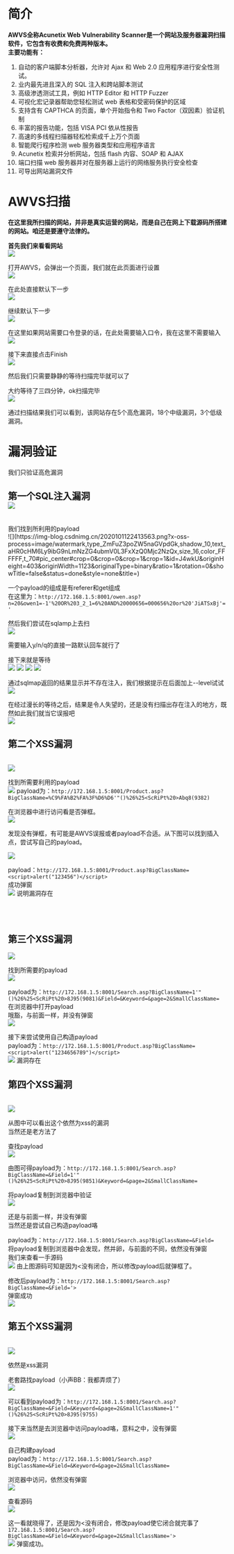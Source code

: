 
# 简介
**AWVS全称Acunetix Web Vulnerability Scanner是一个网站及服务器漏洞扫描软件，它包含有收费和免费两种版本。**<br />**主要功能有：**

1. 自动的客户端脚本分析器，允许对 Ajax 和 Web 2.0 应用程序进行安全性测试。
2. 业内最先进且深入的 SQL 注入和跨站脚本测试
3. 高级渗透测试工具，例如 HTTP Editor 和 HTTP Fuzzer
4. 可视化宏记录器帮助您轻松测试 web 表格和受密码保护的区域
5. 支持含有 CAPTHCA 的页面，单个开始指令和 Two Factor（双因素）验证机制
6. 丰富的报告功能，包括 VISA PCI 依从性报告
7. 高速的多线程扫描器轻松检索成千上万个页面
8. 智能爬行程序检测 web 服务器类型和应用程序语言
9. Acunetix 检索并分析网站，包括 flash 内容、SOAP 和 AJAX
10. 端口扫描 web 服务器并对在服务器上运行的网络服务执行安全检查
11. 可导出网站漏洞文件


# AWVS扫描
**在这里我所扫描的网站，并非是真实运营的网站，而是自己在网上下载源码所搭建的网站。咱还是要遵守法律的。**

**首先我们来看看网站**<br />![](https://img-blog.csdnimg.cn/20201011222122366.png?x-oss-process=image/watermark,type_ZmFuZ3poZW5naGVpdGk,shadow_10,text_aHR0cHM6Ly9ibG9nLmNzZG4ubmV0L3FxXzQ0Mjc2NzQx,size_16,color_FFFFFF,t_70#pic_center#crop=0&crop=0&crop=1&crop=1&id=l8iZt&originHeight=674&originWidth=955&originalType=binary&ratio=1&rotation=0&showTitle=false&status=done&style=none&title=)

打开AWVS，会弹出一个页面，我们就在此页面进行设置<br />![](https://img-blog.csdnimg.cn/20201011222344994.png?x-oss-process=image/watermark,type_ZmFuZ3poZW5naGVpdGk,shadow_10,text_aHR0cHM6Ly9ibG9nLmNzZG4ubmV0L3FxXzQ0Mjc2NzQx,size_16,color_FFFFFF,t_70#pic_center#crop=0&crop=0&crop=1&crop=1&id=w9RU5&originHeight=674&originWidth=869&originalType=binary&ratio=1&rotation=0&showTitle=false&status=done&style=none&title=)

在此处直接默认下一步<br />![](https://img-blog.csdnimg.cn/20201011222423174.png?x-oss-process=image/watermark,type_ZmFuZ3poZW5naGVpdGk,shadow_10,text_aHR0cHM6Ly9ibG9nLmNzZG4ubmV0L3FxXzQ0Mjc2NzQx,size_16,color_FFFFFF,t_70#pic_center#crop=0&crop=0&crop=1&crop=1&id=A5XJy&originHeight=677&originWidth=872&originalType=binary&ratio=1&rotation=0&showTitle=false&status=done&style=none&title=)

继续默认下一步<br />![](https://img-blog.csdnimg.cn/20201011222457610.png?x-oss-process=image/watermark,type_ZmFuZ3poZW5naGVpdGk,shadow_10,text_aHR0cHM6Ly9ibG9nLmNzZG4ubmV0L3FxXzQ0Mjc2NzQx,size_16,color_FFFFFF,t_70#pic_center#crop=0&crop=0&crop=1&crop=1&id=Q0FYf&originHeight=669&originWidth=880&originalType=binary&ratio=1&rotation=0&showTitle=false&status=done&style=none&title=)

在这里如果网站需要口令登录的话，在此处需要输入口令，我在这里不需要输入<br />![](https://img-blog.csdnimg.cn/20201011222659354.png?x-oss-process=image/watermark,type_ZmFuZ3poZW5naGVpdGk,shadow_10,text_aHR0cHM6Ly9ibG9nLmNzZG4ubmV0L3FxXzQ0Mjc2NzQx,size_16,color_FFFFFF,t_70#pic_center#crop=0&crop=0&crop=1&crop=1&id=y8dwc&originHeight=672&originWidth=874&originalType=binary&ratio=1&rotation=0&showTitle=false&status=done&style=none&title=)

接下来直接点击Finish<br />![](https://img-blog.csdnimg.cn/2020101122274521.png?x-oss-process=image/watermark,type_ZmFuZ3poZW5naGVpdGk,shadow_10,text_aHR0cHM6Ly9ibG9nLmNzZG4ubmV0L3FxXzQ0Mjc2NzQx,size_16,color_FFFFFF,t_70#pic_center#crop=0&crop=0&crop=1&crop=1&id=W9Z4O&originHeight=671&originWidth=874&originalType=binary&ratio=1&rotation=0&showTitle=false&status=done&style=none&title=)

然后我们只需要静静的等待扫描完毕就可以了

大约等待了三四分钟，ok扫描完毕<br />![](https://img-blog.csdnimg.cn/20201011223246995.png?x-oss-process=image/watermark,type_ZmFuZ3poZW5naGVpdGk,shadow_10,text_aHR0cHM6Ly9ibG9nLmNzZG4ubmV0L3FxXzQ0Mjc2NzQx,size_16,color_FFFFFF,t_70#pic_center#crop=0&crop=0&crop=1&crop=1&id=VIPyr&originHeight=714&originWidth=1359&originalType=binary&ratio=1&rotation=0&showTitle=false&status=done&style=none&title=)

通过扫描结果我们可以看到，该网站存在5个高危漏洞，18个中级漏洞，3个低级漏洞。


# 漏洞验证
我们只验证高危漏洞

## 第一个SQL注入漏洞<br />![](https://img-blog.csdnimg.cn/20201011223622226.png#pic_center#crop=0&crop=0&crop=1&crop=1&id=fqbui&originHeight=90&originWidth=324&originalType=binary&ratio=1&rotation=0&showTitle=false&status=done&style=none&title=)
<br />
我们找到所利用的payload<br />![](https://img-blog.csdnimg.cn/2020101122413563.png?x-oss-process=image/watermark,type_ZmFuZ3poZW5naGVpdGk,shadow_10,text_aHR0cHM6Ly9ibG9nLmNzZG4ubmV0L3FxXzQ0Mjc2NzQx,size_16,color_FFFFFF,t_70#pic_center#crop=0&crop=0&crop=1&crop=1&id=J4wkU&originHeight=403&originWidth=1123&originalType=binary&ratio=1&rotation=0&showTitle=false&status=done&style=none&title=)

一个payload的组成是有referer和get组成<br />在这里为：`http://172.168.1.5:8001/owen.asp?n=20&owen1=-1'%20OR%203_2_1=6%20AND%20000656=000656%20or%20'JiATSxBj'='`

然后我们尝试在sqlamp上去扫<br />![](https://img-blog.csdnimg.cn/20201011224325369.png?x-oss-process=image/watermark,type_ZmFuZ3poZW5naGVpdGk,shadow_10,text_aHR0cHM6Ly9ibG9nLmNzZG4ubmV0L3FxXzQ0Mjc2NzQx,size_16,color_FFFFFF,t_70#pic_center#crop=0&crop=0&crop=1&crop=1&id=s80PD&originHeight=369&originWidth=809&originalType=binary&ratio=1&rotation=0&showTitle=false&status=done&style=none&title=)

需要输入y/n/q的直接一路默认回车就行了

接下来就是等待<br />![](https://img-blog.csdnimg.cn/20201011225530373.png#pic_center#crop=0&crop=0&crop=1&crop=1&id=NNdH8&originHeight=50&originWidth=804&originalType=binary&ratio=1&rotation=0&showTitle=false&status=done&style=none&title=)
![](https://img-blog.csdnimg.cn/20201011225543335.png#pic_center#crop=0&crop=0&crop=1&crop=1&id=wFe6x&originHeight=37&originWidth=736&originalType=binary&ratio=1&rotation=0&showTitle=false&status=done&style=none&title=)
![](https://img-blog.csdnimg.cn/20201011225552385.png#pic_center#crop=0&crop=0&crop=1&crop=1&id=Sz7eV&originHeight=49&originWidth=808&originalType=binary&ratio=1&rotation=0&showTitle=false&status=done&style=none&title=)
![](https://img-blog.csdnimg.cn/20201011225607242.png#pic_center#crop=0&crop=0&crop=1&crop=1&id=DhCnc&originHeight=125&originWidth=807&originalType=binary&ratio=1&rotation=0&showTitle=false&status=done&style=none&title=)

通过sqlmap返回的结果显示并不存在注入，我们根据提示在后面加上--level试试<br />![](https://img-blog.csdnimg.cn/20201011231423754.png#pic_center#crop=0&crop=0&crop=1&crop=1&id=c9WsW&originHeight=48&originWidth=814&originalType=binary&ratio=1&rotation=0&showTitle=false&status=done&style=none&title=)

在经过漫长的等待之后，结果是令人失望的，还是没有扫描出存在注入的地方，既然如此我们就当它误报吧<br />![](https://img-blog.csdnimg.cn/20201012001435938.png?x-oss-process=image/watermark,type_ZmFuZ3poZW5naGVpdGk,shadow_10,text_aHR0cHM6Ly9ibG9nLmNzZG4ubmV0L3FxXzQ0Mjc2NzQx,size_16,color_FFFFFF,t_70#pic_center#crop=0&crop=0&crop=1&crop=1&id=lqSqU&originHeight=218&originWidth=797&originalType=binary&ratio=1&rotation=0&showTitle=false&status=done&style=none&title=)


## 第二个XSS漏洞
<br />![](https://img-blog.csdnimg.cn/20201011231703600.png#pic_center#crop=0&crop=0&crop=1&crop=1&id=pOqpH&originHeight=198&originWidth=1056&originalType=binary&ratio=1&rotation=0&showTitle=false&status=done&style=none&title=)

找到所需要利用的payload<br />![](https://img-blog.csdnimg.cn/20201011231754986.png#pic_center#crop=0&crop=0&crop=1&crop=1&id=T5BNd&originHeight=192&originWidth=490&originalType=binary&ratio=1&rotation=0&showTitle=false&status=done&style=none&title=)
payload为：`http://172.168.1.5:8001/Product.asp?BigClassName=%C9%FA%B2%FA%3F%D6%D6'"()%26%25<ScRiPt%20>Abq8(9382)`

在浏览器中进行访问看是否弹框。<br />![](https://img-blog.csdnimg.cn/20201011232027360.png?x-oss-process=image/watermark,type_ZmFuZ3poZW5naGVpdGk,shadow_10,text_aHR0cHM6Ly9ibG9nLmNzZG4ubmV0L3FxXzQ0Mjc2NzQx,size_16,color_FFFFFF,t_70#pic_center#crop=0&crop=0&crop=1&crop=1&id=zJSPF&originHeight=295&originWidth=826&originalType=binary&ratio=1&rotation=0&showTitle=false&status=done&style=none&title=)

发现没有弹框，有可能是AWVS误报或者payload不合适。从下图可以找到插入点，尝试写自己的payload。

![](https://img-blog.csdnimg.cn/20201011232118764.png#pic_center#crop=0&crop=0&crop=1&crop=1&id=ujhjy&originHeight=100&originWidth=464&originalType=binary&ratio=1&rotation=0&showTitle=false&status=done&style=none&title=)

payload：`http://172.168.1.5:8001/Product.asp?BigClassName=<script>alert("123456")</script>`<br />成功弹窗<br />![](https://img-blog.csdnimg.cn/20201011232642255.png?x-oss-process=image/watermark,type_ZmFuZ3poZW5naGVpdGk,shadow_10,text_aHR0cHM6Ly9ibG9nLmNzZG4ubmV0L3FxXzQ0Mjc2NzQx,size_16,color_FFFFFF,t_70#pic_center#crop=0&crop=0&crop=1&crop=1&id=CNzTQ&originHeight=393&originWidth=651&originalType=binary&ratio=1&rotation=0&showTitle=false&status=done&style=none&title=)
说明漏洞存在

## <br /><br />第三个XSS漏洞
![](https://img-blog.csdnimg.cn/20201011233210394.png?x-oss-process=image/watermark,type_ZmFuZ3poZW5naGVpdGk,shadow_10,text_aHR0cHM6Ly9ibG9nLmNzZG4ubmV0L3FxXzQ0Mjc2NzQx,size_16,color_FFFFFF,t_70#pic_center#crop=0&crop=0&crop=1&crop=1&id=aGeHJ&originHeight=275&originWidth=1045&originalType=binary&ratio=1&rotation=0&showTitle=false&status=done&style=none&title=)

找到所需要的payload<br />![](https://img-blog.csdnimg.cn/20201011233400864.png?x-oss-process=image/watermark,type_ZmFuZ3poZW5naGVpdGk,shadow_10,text_aHR0cHM6Ly9ibG9nLmNzZG4ubmV0L3FxXzQ0Mjc2NzQx,size_16,color_FFFFFF,t_70#pic_center#crop=0&crop=0&crop=1&crop=1&id=KcHya&originHeight=305&originWidth=471&originalType=binary&ratio=1&rotation=0&showTitle=false&status=done&style=none&title=)

payload为：`http://172.168.1.5:8001/Search.asp?BigClassName=1'"()%26%25<ScRiPt%20>8J95(9081)&Field=&Keyword=&page=2&SmallClassName=`<br />在浏览器中打开payload<br />哦豁，与前面一样，并没有弹窗<br />![](https://img-blog.csdnimg.cn/20201011233649245.png?x-oss-process=image/watermark,type_ZmFuZ3poZW5naGVpdGk,shadow_10,text_aHR0cHM6Ly9ibG9nLmNzZG4ubmV0L3FxXzQ0Mjc2NzQx,size_16,color_FFFFFF,t_70#pic_center#crop=0&crop=0&crop=1&crop=1&id=XGNGL&originHeight=301&originWidth=787&originalType=binary&ratio=1&rotation=0&showTitle=false&status=done&style=none&title=)

接下来尝试使用自己构造payload<br />payload为：`http://172.168.1.5:8001/Product.asp?BigClassName=<script>alert("1234656789")</script>`<br />![](https://img-blog.csdnimg.cn/20201011233810477.png?x-oss-process=image/watermark,type_ZmFuZ3poZW5naGVpdGk,shadow_10,text_aHR0cHM6Ly9ibG9nLmNzZG4ubmV0L3FxXzQ0Mjc2NzQx,size_16,color_FFFFFF,t_70#pic_center#crop=0&crop=0&crop=1&crop=1&id=Y8lBm&originHeight=391&originWidth=818&originalType=binary&ratio=1&rotation=0&showTitle=false&status=done&style=none&title=)
漏洞存在


## 第四个XSS漏洞
<br />![](https://img-blog.csdnimg.cn/20201011234103632.png?x-oss-process=image/watermark,type_ZmFuZ3poZW5naGVpdGk,shadow_10,text_aHR0cHM6Ly9ibG9nLmNzZG4ubmV0L3FxXzQ0Mjc2NzQx,size_16,color_FFFFFF,t_70#pic_center#crop=0&crop=0&crop=1&crop=1&id=V87ZJ&originHeight=265&originWidth=968&originalType=binary&ratio=1&rotation=0&showTitle=false&status=done&style=none&title=)

从图中可以看出这个依然为xss的漏洞<br />当然还是老方法了

查找payload<br />![](https://img-blog.csdnimg.cn/20201011234224624.png?x-oss-process=image/watermark,type_ZmFuZ3poZW5naGVpdGk,shadow_10,text_aHR0cHM6Ly9ibG9nLmNzZG4ubmV0L3FxXzQ0Mjc2NzQx,size_16,color_FFFFFF,t_70#pic_center#crop=0&crop=0&crop=1&crop=1&id=rwbyZ&originHeight=360&originWidth=505&originalType=binary&ratio=1&rotation=0&showTitle=false&status=done&style=none&title=)

由图可得payload为：`http://172.168.1.5:8001/Search.asp?BigClassName=&Field=1'"()%26%25<ScRiPt%20>8J95(9851)&Keyword=&page=2&SmallClassName=`

将payload复制到浏览器中验证<br />![](https://img-blog.csdnimg.cn/20201011234356497.png?x-oss-process=image/watermark,type_ZmFuZ3poZW5naGVpdGk,shadow_10,text_aHR0cHM6Ly9ibG9nLmNzZG4ubmV0L3FxXzQ0Mjc2NzQx,size_16,color_FFFFFF,t_70#pic_center#crop=0&crop=0&crop=1&crop=1&id=r7kj2&originHeight=451&originWidth=867&originalType=binary&ratio=1&rotation=0&showTitle=false&status=done&style=none&title=)

还是与前面一样，并没有弹窗<br />当然还是尝试自己构造payload咯

payload为：`http://172.168.1.5:8001/Search.asp?BigClassName=&Field=`<br />将payload复制到浏览器中会发现，然并卵，与前面的不同，依然没有弹窗<br />我们来查看一手源码<br />![](https://img-blog.csdnimg.cn/20201011235151867.png#pic_center#crop=0&crop=0&crop=1&crop=1&id=DH5iR&originHeight=44&originWidth=1298&originalType=binary&ratio=1&rotation=0&showTitle=false&status=done&style=none&title=)
由上图源码可知是因为<没有闭合，所以修改payload后就弹框了。

修改后payload为：`http://172.168.1.5:8001/Search.asp?BigClassName=&Field='>`<br />弹窗成功<br />![](https://img-blog.csdnimg.cn/20201011235405732.png?x-oss-process=image/watermark,type_ZmFuZ3poZW5naGVpdGk,shadow_10,text_aHR0cHM6Ly9ibG9nLmNzZG4ubmV0L3FxXzQ0Mjc2NzQx,size_16,color_FFFFFF,t_70#pic_center#crop=0&crop=0&crop=1&crop=1&id=PdUKT&originHeight=388&originWidth=780&originalType=binary&ratio=1&rotation=0&showTitle=false&status=done&style=none&title=)


## 第五个XSS漏洞
<br />![](https://img-blog.csdnimg.cn/20201011235740152.png?x-oss-process=image/watermark,type_ZmFuZ3poZW5naGVpdGk,shadow_10,text_aHR0cHM6Ly9ibG9nLmNzZG4ubmV0L3FxXzQ0Mjc2NzQx,size_16,color_FFFFFF,t_70#pic_center#crop=0&crop=0&crop=1&crop=1&id=aHrlf&originHeight=212&originWidth=1011&originalType=binary&ratio=1&rotation=0&showTitle=false&status=done&style=none&title=)

依然是xss漏洞

老套路找payload（小声BB：我都弄烦了）<br />![](https://img-blog.csdnimg.cn/20201011235911356.png?x-oss-process=image/watermark,type_ZmFuZ3poZW5naGVpdGk,shadow_10,text_aHR0cHM6Ly9ibG9nLmNzZG4ubmV0L3FxXzQ0Mjc2NzQx,size_16,color_FFFFFF,t_70#pic_center#crop=0&crop=0&crop=1&crop=1&id=tBZtZ&originHeight=310&originWidth=485&originalType=binary&ratio=1&rotation=0&showTitle=false&status=done&style=none&title=)

可以看到payload为：`http://172.168.1.5:8001/Search.asp?BigClassName=&Field=&Keyword=&page=2&SmallClassName=1'"()%26%25<ScRiPt%20>8J95(9755)`

接下来当然是去浏览器中访问payload咯，意料之中，没有弹窗<br />![](https://img-blog.csdnimg.cn/20201012000053670.png?x-oss-process=image/watermark,type_ZmFuZ3poZW5naGVpdGk,shadow_10,text_aHR0cHM6Ly9ibG9nLmNzZG4ubmV0L3FxXzQ0Mjc2NzQx,size_16,color_FFFFFF,t_70#pic_center#crop=0&crop=0&crop=1&crop=1&id=TRwzu&originHeight=434&originWidth=851&originalType=binary&ratio=1&rotation=0&showTitle=false&status=done&style=none&title=)

自己构建payload<br />payload为：`http://172.168.1.5:8001/Search.asp?BigClassName=&Field=&Keyword=&page=2&SmallClassName=`

浏览器中访问，依然没有弹窗<br />![](https://img-blog.csdnimg.cn/2020101200023344.png?x-oss-process=image/watermark,type_ZmFuZ3poZW5naGVpdGk,shadow_10,text_aHR0cHM6Ly9ibG9nLmNzZG4ubmV0L3FxXzQ0Mjc2NzQx,size_16,color_FFFFFF,t_70#pic_center#crop=0&crop=0&crop=1&crop=1&id=dxJPd&originHeight=434&originWidth=852&originalType=binary&ratio=1&rotation=0&showTitle=false&status=done&style=none&title=)

查看源码<br />![](https://img-blog.csdnimg.cn/20201012000330605.png#pic_center#crop=0&crop=0&crop=1&crop=1&id=dGLFz&originHeight=56&originWidth=1341&originalType=binary&ratio=1&rotation=0&showTitle=false&status=done&style=none&title=)

这一看就晓得了，还是因为<没有闭合，修改payload使它闭合就完事了<br />`172.168.1.5:8001/Search.asp?BigClassName=&Field=&Keyword=&page=2&SmallClassName='>`<br />![](https://img-blog.csdnimg.cn/20201012001034306.png?x-oss-process=image/watermark,type_ZmFuZ3poZW5naGVpdGk,shadow_10,text_aHR0cHM6Ly9ibG9nLmNzZG4ubmV0L3FxXzQ0Mjc2NzQx,size_16,color_FFFFFF,t_70#pic_center#crop=0&crop=0&crop=1&crop=1&id=mwlIP&originHeight=383&originWidth=794&originalType=binary&ratio=1&rotation=0&showTitle=false&status=done&style=none&title=)
弹窗成功。
